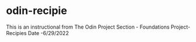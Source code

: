 # odin-recipie
This is an instructional from The Odin Project
Section - Foundations
Project- Recipies
Date -6/29/2022

